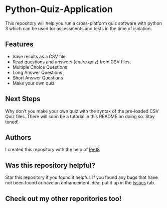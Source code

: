 # Python-Quiz-Application
This repository will help you run a cross-platform quiz software with python 3 which can be used for assessments and tests in the time of isolation.
## Features

* Save results as a CSV file.
* Read questions and answers (entire quiz) from CSV files.
* Multiple Choice Questions
* Long Answer Questions
* Short Answer Questions
* Make your own quiz

## Next Steps
Why don't you make your own quiz with the syntax of the pre-loaded CSV Quiz files. There will soon be a tutorial in this README on doing so. Stay tuned!

## Authors
I created this repository with the help of [Py08](https://github.com/Py08)

## Was this repository helpful?
Star this repository if you found it helpful. If you found any bugs that have not been found or have an enhancement idea, put it up in the [Issues](https://github.com/VismayaAtreya/Python-Quiz-Application/issues) tab.

## Check out my other reporitories too!
